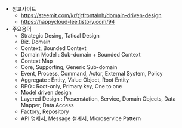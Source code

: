 - 참고사이트
  - https://steemit.com/kr/@frontalnh/domain-driven-design
  - https://happycloud-lee.tistory.com/94
- 주요용어
  - Strategic Desing, Tatical Design
  - Biz. Domain
  - Context, Bounded Context
  - Domain Model : Sub-domain + Bounded Context
  - Context Map
  - Core, Supporting, Generic Sub-domain
  - Event, Process, Command, Actor, External System, Policy
  - Aggregate : Entity, Value Object, Root Entity
  - RPO : Root-only, Primary key, One to one
  - Model driven design
  - Layered Design : Presenstation, Service, Domain Objects, Data Mapper, Data Access
  - Factory, Repository
  - API 명세서, Message 설계서, Microservice Pattern
